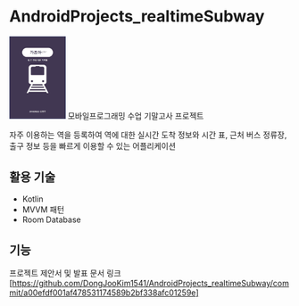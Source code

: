 # AndroidProjects_realtimeSubway

<img src = "./ScreenShots/icon.jpg" width="20%">  
모바일프로그래밍 수업 기말고사 프로젝트<br/>

자주 이용하는 역을 등록하여 역에 대한 실시간 도착 정보와 시간	표, 근처 버스 정류장, 출구 정보 등을 빠르게 이용할 수 있는 어플리케이션

## 활용 기술
- Kotlin
- MVVM 패턴
- Room Database


## 기능

프로젝트 제안서 및 발표 문서 링크<br/>
[https://github.com/DongJooKim1541/AndroidProjects_realtimeSubway/commit/a00efdf001af478531174589b2bf338afc01259e]
